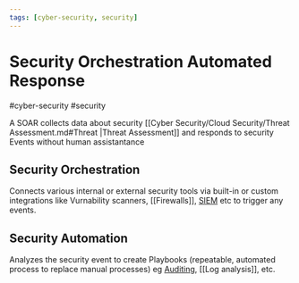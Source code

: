 ```yaml
---
tags: [cyber-security, security]
---
```

# Security Orchestration Automated Response
#cyber-security #security 

A SOAR collects data about security [[Cyber Security/Cloud Security/Threat Assessment.md#Threat |Threat Assessment]] and responds to security Events without human assistantance 

## Security Orchestration
Connects various internal or external security tools via built-in or custom integrations like Vurnability scanners, [[Firewalls]], [SIEM](Cyber%20Security/SIEM.md) etc to trigger any events.

## Security Automation
Analyzes the security event to create Playbooks (repeatable, automated process to replace manual processes) eg [Auditing](Cyber%20Security/Cloud%20Security/Auditing.md), [[Log analysis]], etc.